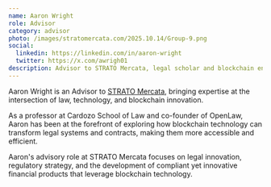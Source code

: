 ```yaml
---
name: Aaron Wright
role: Advisor
category: advisor
photo: /images/stratomercata.com/2025.10.14/Group-9.png
social:
  linkedin: https://linkedin.com/in/aaron-wright
  twitter: https://x.com/awrigh01
description: Advisor to STRATO Mercata, legal scholar and blockchain entrepreneur, co-founder of OpenLaw and expert in decentralized legal systems.
---
```


Aaron Wright is an Advisor to [STRATO Mercata](https://stratomercata.com), bringing expertise at the intersection of law, technology, and blockchain innovation.

As a professor at Cardozo School of Law and co-founder of OpenLaw, Aaron has been at the forefront of exploring how blockchain technology can transform legal systems and contracts, making them more accessible and efficient.

Aaron's advisory role at STRATO Mercata focuses on legal innovation, regulatory strategy, and the development of compliant yet innovative financial products that leverage blockchain technology.
